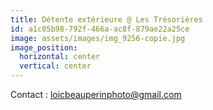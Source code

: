 ```yaml
---
title: Détente extérieure @ Les Trésorières
id: a1c05b98-792f-466a-ac8f-879ae22a25ce
image: assets/images/img_9256-copie.jpg
image_position:
  horizontal: center
  vertical: center
---
```

Contact : loicbeauperinphoto@gmail.com
